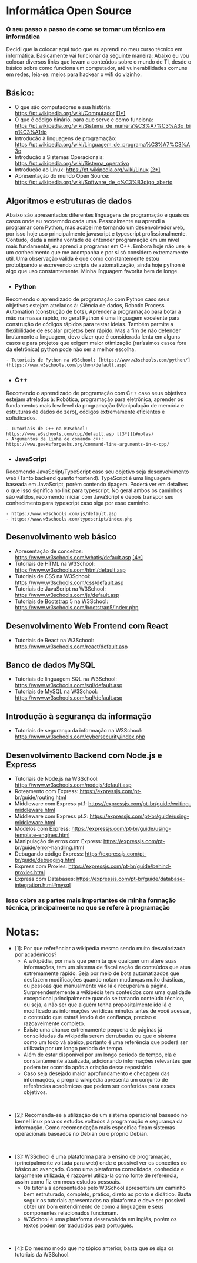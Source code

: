 # Informática Open Source
### O seu passo a passo de como se tornar um técnico em informática
Decidi que ia colocar aqui tudo que eu aprendi no meu curso técnico em informática. Basicamente vai funcionar da seguinte maneira: Abaixo eu vou colocar diversos links que levam a conteúdos sobre o mundo de TI, desde o básico sobre como funciona um computador, até vulnerabilidades comuns em redes, leia-se: meios para hackear o wifi do vizinho.

## Básico: 
- O que são computadores e sua história: https://pt.wikipedia.org/wiki/Computador
[[1*]](#notas)
- O que é código binário, para que serve e como funciona: https://pt.wikipedia.org/wiki/Sistema_de_numera%C3%A7%C3%A3o_bin%C3%A1rio
- Introdução à linguagens de programação: https://pt.wikipedia.org/wiki/Linguagem_de_programa%C3%A7%C3%A3o
- Introdução à Sistemas Operacionais: https://pt.wikipedia.org/wiki/Sistema_operativo
- Introdução ao Linux: https://pt.wikipedia.org/wiki/Linux [[2*]](#notas)
- Apresentação do mundo Open Source: https://pt.wikipedia.org/wiki/Software_de_c%C3%B3digo_aberto
## Algoritmos e estruturas de dados
Abaixo são apresentados diferentes línguagens de programação e quais os casos onde eu recoemndo cada uma. Pessoalmente eu aprendi a programar com Python, mas acabei me tornando um desenvolvedor web, por isso hoje uso principalmente javascript e typescript profissionalmente. Contudo, dada a minha vontade de entender programação em um nível mais fundamental, eu aprendi a programar em C++. Embora hoje não use, é um conhecimento que me acompanha e por si só considero extremamente útil. 
Uma observação válida é que como constantemente estou prototipando e escrevendo scripts de automatização, ainda hoje python é algo que uso constantemente. Minha línguagem favorita bem de longe.

- ### Python
Recomendo o aprendizado de programação com Python caso seus objetivos estejam atrelados à: Ciência de dados, Robotic Process Automation (construção de bots), Aprender a programação para botar a mão na massa rápido, no geral Python é uma línguagem excelente para construção de códigos rápidos para testar ideias. Também permite a flexibilidade de escalar projetos bem rápido. Mas a fim de não defender brutamente a línguagem, devo dizer que é considerada lenta em alguns casos e para projetos que exigem maior otimização (raríssimos casos fora da eletrônica) python pode não ser a melhor escolha.

    - Tutoriais de Python na W3School: [https://www.w3schools.com/python/](https://www.w3schools.com/python/default.asp)
- ### C++
Recomendo o aprendizado de programação com C++ caso seus objetivos estejam atrelados à: Robótica, programação para eletrônica, aprender os fundamentos mais low level da programação (Manipulação de memória e estruturas de dados do zero), códigos extremamente eficientes e sofisticados.
    
    - Tutoriais de C++ na W3School: https://www.w3schools.com/cpp/default.asp [[3*]](#notas)
    - Argumentos de linha de comando c++: https://www.geeksforgeeks.org/command-line-arguments-in-c-cpp/
- ### JavaScript
Recomendo JavaScript/TypeScript caso seu objetivo seja desenvolvimento web (Tanto backend quanto frontend). TypeScript é uma linguagem baseada em JavaScript, porém contendo tipagem. Poderá ver em detalhes o que isso significa no link para typescript. No geral ambos os caminhos são válidos, recomendo iniciar com JavaScript e depois transpor seu conhecimento para typescript caso siga por esse caminho.

    - https://www.w3schools.com/js/default.asp
    - https://www.w3schools.com/typescript/index.php
## Desenvolvimento web básico
- Apresentação de conceitos: https://www.w3schools.com/whatis/default.asp [[4*]](#notas)
- Tutoriais de HTML na W3School: https://www.w3schools.com/html/default.asp
- Tutoriais de CSS na W3School: https://www.w3schools.com/css/default.asp
- Tutoriais de JavaScript na W3School: https://www.w3schools.com/js/default.asp
- Tutoriais de Bootstrap 5 na W3School: https://www.w3schools.com/bootstrap5/index.php
## Desenvolvimento Web Frontend com React
- Tutoriais de React na W3School: https://www.w3schools.com/react/default.asp
## Banco de dados MySQL
- Tutoriais de linguagem SQL na W3School: https://www.w3schools.com/sql/default.asp
- Tutoriais de MySQL na W3School: https://www.w3schools.com/sql/default.asp
## Introdução à segurança da informação
- Tutoriais de segurança da informação na W3School: https://www.w3schools.com/cybersecurity/index.php
## Desenvolvimento Backend com Node.js e Express
- Tutoriais de Node.js na W3School: https://www.w3schools.com/nodejs/default.asp
- Roteamento com Express: https://expressjs.com/pt-br/guide/routing.html
- Middleware com Express pt.1: https://expressjs.com/pt-br/guide/writing-middleware.html
- Middleware com Express pt.2: https://expressjs.com/pt-br/guide/using-middleware.html
- Modelos com Express: https://expressjs.com/pt-br/guide/using-template-engines.html
- Manipulação de erros com Express: https://expressjs.com/pt-br/guide/error-handling.html
- Debugando código Express: https://expressjs.com/pt-br/guide/debugging.html
- Express com Proxies: https://expressjs.com/pt-br/guide/behind-proxies.html
- Express com Databases: https://expressjs.com/pt-br/guide/database-integration.html#mysql

### Isso cobre as partes mais importantes de minha formação técnica, principalmente no que se refere à programação
# Notas:
- [1]: Por que referênciar a wikipédia mesmo sendo muito desvalorizada por acadêmicos?
    - A wikipédia, por mais que permita que qualquer um altere suas informações, tem um sistema de fiscalização de conteúdos que atua extremamente rápido. Seja por meio de bots automatizados que desfazem modificações quando notam mudanças muito drásticas, ou pessoas que manualmente vão lá e recuperam a página. Surpreendentemente a wikipédia tem conteúdos com uma qualidade excepcional principalmente quando se tratando conteúdo técnico, ou seja, a não ser que alguém tenha propositalmente ido lá e modificado as informações verídicas minutos antes de você acessar, o conteúdo que estará lendo é de confiança, preciso e razoavelmente completo.
    - Existe uma chance extremamente pequena de páginas já consolidadas da wikipédia serem derrubadas ou que o sistema como um todo vá abaixo, portanto é uma referência que poderá ser utilizada por um longo período de tempo.
    - Além de estar disponível por um longo período de tempo, ela é constantemente atualizada, adicionando informações relevantes que podem ter ocorrido após a criação desse repositório
    - Caso seja desejado maior aprofundamento e checagem das informações, a própria wikipédia apresenta um conjunto de referências acadêmicas que podem ser conferidas para esses objetivos.
<br>

- [2]: Recomenda-se a utilização de um sistema operacional baseado no kernel linux para os estudos voltados à programação e segurança da informação. Como recomendação mais específica ficam sistemas operacionais baseados no Debian ou o próprio Debian. 
<br>

- [3]: W3School é uma plataforma para o ensino de programação, (principalmente voltada para web) onde é possível ver os conceitos do básico ao avançado. Como uma plataforma consolidada, conhecida e largamente utilizada, é razoavel utiliza-la como fonte de referência, assim como fiz em meus estudos pessoais. 
    - Os tutoriais apresentados pelo W3School apresentam um caminho bem estruturado, completo, prático, direto ao ponto e didático. Basta seguir os tutoriais apresentados na plataforma e deve ser possível obter um bom entendimento de como a linguagem e seus componentes relacionados funcionam. 
    - W3School é uma plataforma desenvolvida em inglês, porém os textos podem ser traduzidos para português.
<br>

- [4]: Do mesmo modo que no tópico anterior, basta que se siga os tutoriais da W3School.
